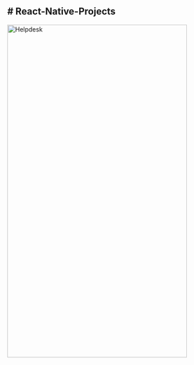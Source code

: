 <h2># React-Native-Projects</h2>

<img src="raw.githubusercontent.com/HyopeR/React-Native-Projects/master/Ozet-Helpdesk.jpg" alt="Helpdesk" height="760" width="410">
